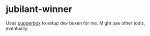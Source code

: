 # jubilant-winner

Uses [pupperbox](https://github.com/highb/pupperbox) to setup dev boxen for me. Might use other tools, eventually.
